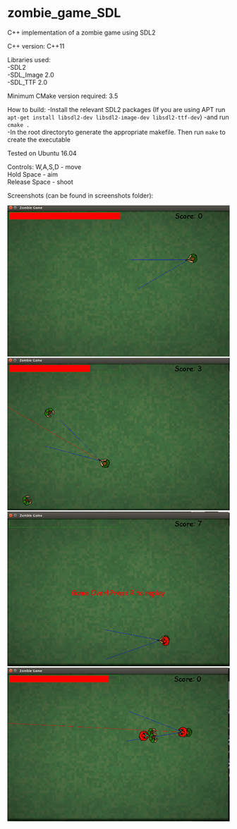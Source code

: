 # zombie_game_SDL
C++ implementation of a zombie game using SDL2

C++ version: C++11

Libraries used:  
-SDL2  
-SDL_Image 2.0  
-SDL_TTF 2.0

Minimum CMake version required: 3.5

How to build: 
-Install the relevant SDL2 packages (If you are using APT run ```apt-get install libsdl2-dev libsdl2-image-dev libsdl2-ttf-dev```)
-and run ```cmake .```  
-In the root directoryto generate the appropriate makefile. Then run ```make``` to create the executable

Tested on Ubuntu 16.04

Controls:
W,A,S,D - move  
Hold Space - aim  
Release Space - shoot  

Screenshots (can be found in screenshots folder):

![Alt text](/screenshots/screenshot1.png?raw=true)
![Alt text](/screenshots/screenshot2.png?raw=true)
![Alt text](/screenshots/screenshot3.png?raw=true)
![Alt text](/screenshots/screenshot4.png?raw=true)
